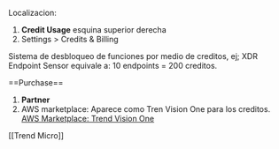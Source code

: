 Localizacion:
1. **Credit Usage** esquina superior derecha
2. Settings > Credits & Billing

Sistema de desbloqueo de funciones por medio de creditos, ej; XDR Endpoint Sensor equivale a: 10 endpoints  = 200 creditos.

==Purchase==

1. **Partner**
2. AWS marketplace: Aparece como Tren Vision One para los creditos.
[AWS Marketplace: Trend Vision One](https://aws.amazon.com/marketplace/pp/prodview-u2in6sa3igl7c?sr=0-11&ref_=beagle&applicationId=AWSMPContessa)

[[Trend Micro]]
